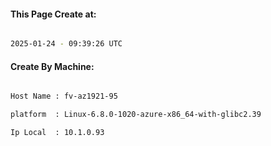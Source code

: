 
   
#### This Page Create at:

```bash

2025-01-24 - 09:39:26 UTC

```

#### Create By Machine:

```bash

Host Name : fv-az1921-95

platform  : Linux-6.8.0-1020-azure-x86_64-with-glibc2.39

Ip Local  : 10.1.0.93

```

